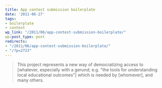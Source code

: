 ```yaml
---
title: App contest submission boilerplate
date: '2011-06-27'
tags:
- boilerplate
- contest
wp_link: "/2011/06/app-contest-submission-boilerplate/"
wp:post_type: post
redirects:
- "/2011/06/app-contest-submission-boilerplate/"
- "/?p=2723"
---
```


> This project represents a new way of democratizing access to [whatever, especially with a gerund; e.g. "the tools for understanding local educational outcomes"] which is needed by [whomever], and many others.
 
